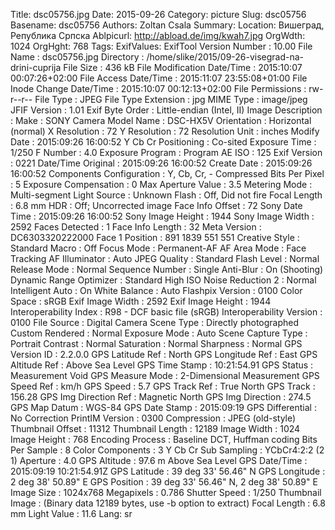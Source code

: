 Title: dsc05756.jpg
Date: 2015-09-26
Category: picture
Slug: dsc05756
Basename: dsc05756
Authors: Zoltan Csala
Summary:
Location: Вишеград, Република Српска
Ablpicurl: http://abload.de/img/kwah7.jpg
OrgWdth: 1024
OrgHght: 768
Tags:
ExifValues: ExifTool Version Number : 10.00
            File Name : dsc05756.jpg
            Directory : /home/slike/2015/09-26-visegrad-na-drini-cuprija
            File Size : 436 kB
            File Modification Date/Time : 2015:10:07 00:07:26+02:00
            File Access Date/Time : 2015:11:07 23:55:08+01:00
            File Inode Change Date/Time : 2015:10:07 00:12:13+02:00
            File Permissions : rw-r--r--
            File Type : JPEG
            File Type Extension : jpg
            MIME Type : image/jpeg
            JFIF Version : 1.01
            Exif Byte Order : Little-endian (Intel, II)
            Image Description :
            Make : SONY
            Camera Model Name : DSC-HX5V
            Orientation : Horizontal (normal)
            X Resolution : 72
            Y Resolution : 72
            Resolution Unit : inches
            Modify Date : 2015:09:26 16:00:52
            Y Cb Cr Positioning : Co-sited
            Exposure Time : 1/250
            F Number : 4.0
            Exposure Program : Program AE
            ISO : 125
            Exif Version : 0221
            Date/Time Original : 2015:09:26 16:00:52
            Create Date : 2015:09:26 16:00:52
            Components Configuration : Y, Cb, Cr, -
            Compressed Bits Per Pixel : 5
            Exposure Compensation : 0
            Max Aperture Value : 3.5
            Metering Mode : Multi-segment
            Light Source : Unknown
            Flash : Off, Did not fire
            Focal Length : 6.8 mm
            HDR : Off; Uncorrected image
            Face Info Offset : 72
            Sony Date Time : 2015:09:26 16:00:52
            Sony Image Height : 1944
            Sony Image Width : 2592
            Faces Detected : 1
            Face Info Length : 32
            Meta Version : DC6303320222000
            Face 1 Position : 891 1839 551 551
            Creative Style : Standard
            Macro : Off
            Focus Mode : Permanent-AF
            AF Area Mode : Face Tracking
            AF Illuminator : Auto
            JPEG Quality : Standard
            Flash Level : Normal
            Release Mode : Normal
            Sequence Number : Single
            Anti-Blur : On (Shooting)
            Dynamic Range Optimizer : Standard
            High ISO Noise Reduction 2 : Normal
            Intelligent Auto : On
            White Balance : Auto
            Flashpix Version : 0100
            Color Space : sRGB
            Exif Image Width : 2592
            Exif Image Height : 1944
            Interoperability Index : R98 - DCF basic file (sRGB)
            Interoperability Version : 0100
            File Source : Digital Camera
            Scene Type : Directly photographed
            Custom Rendered : Normal
            Exposure Mode : Auto
            Scene Capture Type : Portrait
            Contrast : Normal
            Saturation : Normal
            Sharpness : Normal
            GPS Version ID : 2.2.0.0
            GPS Latitude Ref : North
            GPS Longitude Ref : East
            GPS Altitude Ref : Above Sea Level
            GPS Time Stamp : 10:21:54.91
            GPS Status : Measurement Void
            GPS Measure Mode : 2-Dimensional Measurement
            GPS Speed Ref : km/h
            GPS Speed : 5.7
            GPS Track Ref : True North
            GPS Track : 156.28
            GPS Img Direction Ref : Magnetic North
            GPS Img Direction : 274.5
            GPS Map Datum : WGS-84
            GPS Date Stamp : 2015:09:19
            GPS Differential : No Correction
            PrintIM Version : 0300
            Compression : JPEG (old-style)
            Thumbnail Offset : 11312
            Thumbnail Length : 12189
            Image Width : 1024
            Image Height : 768
            Encoding Process : Baseline DCT, Huffman coding
            Bits Per Sample : 8
            Color Components : 3
            Y Cb Cr Sub Sampling : YCbCr4:2:2 (2 1)
            Aperture : 4.0
            GPS Altitude : 97.6 m Above Sea Level
            GPS Date/Time : 2015:09:19 10:21:54.91Z
            GPS Latitude : 39 deg 33' 56.46" N
            GPS Longitude : 2 deg 38' 50.89" E
            GPS Position : 39 deg 33' 56.46" N, 2 deg 38' 50.89" E
            Image Size : 1024x768
            Megapixels : 0.786
            Shutter Speed : 1/250
            Thumbnail Image : (Binary data 12189 bytes, use -b option to extract)
            Focal Length : 6.8 mm
            Light Value : 11.6
Lang: sr

